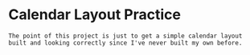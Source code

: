 # Calendar Layout Practice
    The point of this project is just to get a simple calendar layout built and looking correctly since I've never built my own before.


